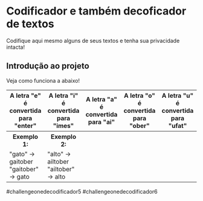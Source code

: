 <h1>Codificador e também decoficador de textos</h1>

<nav></nav>
  <div>
  <p>Codifique aqui mesmo alguns de seus textos e tenha sua privacidade intacta!</p>
  <div>

  <h2>Introdução ao projeto</h2>
  <p>Veja como funciona a abaixo!</p>

<table>
 <thead>
   <th>A letra "e" é convertida para "enter" </th>
   <th> A letra "i" é convertida para "imes" </th>
   <th>A letra "a" é convertida para "ai" </th>
   <th>A letra "o" é convertida para "ober" </th>
   <th>A letra "u" é convertida para "ufat" </th>
 </thead>
  <thread>
    <th>Exemplo 1:</th>
    <th>Exemplo 2:</th>
  </thread>
  <tr>
    <td>
"gato" -> gaitober
"gaitober" -> gato
    </td>
    <td>
      "alto" -> ailtober
      "ailtober" -> alto
    </td>
  </tr>
</table>
<nav></nav>
#challengeonedecodificador5 #challengeonedecodificador6

